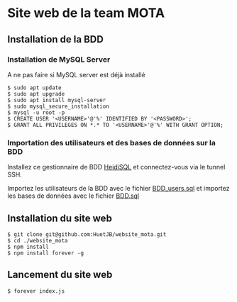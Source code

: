 # Site web de la team MOTA

## Installation de la BDD

### Installation de MySQL Server

A ne pas faire si MySQL server est déjà installé

```
$ sudo apt update
$ sudo apt upgrade
$ sudo apt install mysql-server
$ sudo mysql_secure_installation
$ mysql -u root -p
$ CREATE USER '<USERNAME>'@'%' IDENTIFIED BY '<PASSWORD>';
$ GRANT ALL PRIVILEGES ON *.* TO '<USERNAME>'@'%' WITH GRANT OPTION;
```

### Importation des utilisateurs et des bases de données sur la BDD

Installez ce gestionnaire de BDD [HeidiSQL](https://www.heidisql.com/installers/HeidiSQL_11.2.0.6213_Setup.exe) et connectez-vous via le tunnel SSH.

Importez les utilisateurs de la BDD avec le fichier [BDD_users.sql](bdd/BDD_users.sql) et importez les bases de données avec le fichier [BDD.sql](bdd/BDD.sql)

## Installation du site web

```
$ git clone git@github.com:HuetJB/website_mota.git
$ cd ./website_mota
$ npm install
$ npm install forever -g
```

## Lancement du site web

```
$ forever index.js
```
